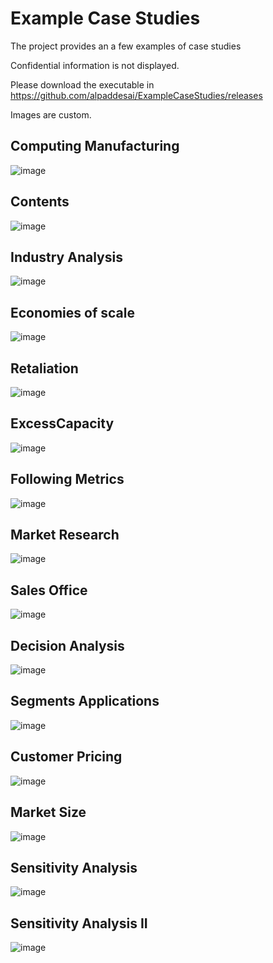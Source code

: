 # Example Case Studies

The project provides an a few examples of case studies

Confidential information is not displayed.

Please download the executable in https://github.com/alpaddesai/ExampleCaseStudies/releases

Images are custom.

## Computing Manufacturing 
![image](ComputingManufacturing.png)

## Contents
![image](Contents.png)

## Industry Analysis
![image](IndustryAnalysis.png)

## Economies of scale
![image](EconomiesofScale.png)

## Retaliation 
![image](Retaliation.png)

## ExcessCapacity
![image](ExcessCapacity.png)

## Following Metrics
![image](FollowingMetrics.png)

## Market Research
![image](MarketResearch.png)

## Sales Office
![image](SalesOffice.png)

## Decision Analysis
![image](DecisionAnalysis.png)

## Segments Applications
![image](SegmentsApplication.png)

## Customer Pricing
![image](CustomerPrice.png)

## Market Size
![image](MarketSize.png)

## Sensitivity Analysis
![image](SensitivityAnalysis.png)

## Sensitivity Analysis II 
![image](SensitivityAnalysisII.png)




